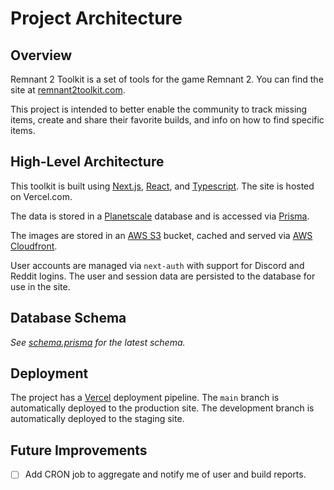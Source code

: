 # Project Architecture

## Overview

Remnant 2 Toolkit is a set of tools for the game Remnant 2. You can find the site at [remnant2toolkit.com](https://remnant2toolkit.com).

This project is intended to better enable the community to track missing items, create and share their favorite builds, and info on how to find specific items.

## High-Level Architecture

This toolkit is built using [Next.js](https://nextjs.org), [React](https://react.dev), and [Typescript](https://typescriptlang.org). The site is hosted on Vercel.com.

The data is stored in a [Planetscale](https://planetscale.com) database and is accessed via [Prisma](https://prisma.io).

The images are stored in an [AWS S3](https://aws.amazon.com/s3/) bucket, cached and served via [AWS Cloudfront](https://aws.amazon.com/cloudfront/).

User accounts are managed via `next-auth` with support for Discord and Reddit logins. The user and session data are persisted to the database for use in the site.

## Database Schema

_See [schema.prisma](./prisma/schema.prisma) for the latest schema._

## Deployment

The project has a [Vercel](https://vercel.com) deployment pipeline. The `main` branch is automatically deployed to the production site. The development branch is automatically deployed to the staging site.

## Future Improvements

- [ ] Add CRON job to aggregate and notify me of user and build reports.
